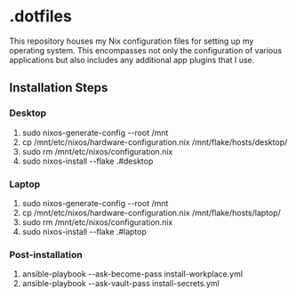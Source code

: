 # .dotfiles

This repository houses my Nix configuration files for setting up my operating system. This encompasses not only the configuration of various applications but also includes any additional app plugins that I use.

## Installation Steps

### Desktop
1. sudo nixos-generate-config --root /mnt
2. cp /mnt/etc/nixos/hardware-configuration.nix /mnt/flake/hosts/desktop/
3. sudo rm /mnt/etc/nixos/configuration.nix
4. sudo nixos-install --flake .#desktop

### Laptop
1. sudo nixos-generate-config --root /mnt
2. cp /mnt/etc/nixos/hardware-configuration.nix /mnt/flake/hosts/laptop/
3. sudo rm /mnt/etc/nixos/configuration.nix
4. sudo nixos-install --flake .#laptop

### Post-installation
1. ansible-playbook --ask-become-pass install-workplace.yml
2. ansible-playbook --ask-vault-pass install-secrets.yml
